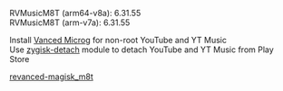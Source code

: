 RVMusicM8T (arm64-v8a): 6.31.55  
RVMusicM8T (arm-v7a): 6.31.55  

Install [Vanced Microg](https://github.com/TeamVanced/VancedMicroG/releases) for non-root YouTube and YT Music  
Use [zygisk-detach](https://github.com/j-hc/zygisk-detach) module to detach YouTube and YT Music from Play Store  

[revanced-magisk_m8t](https://github.com/Ma8ter/revanced-magisk_m8t)  
